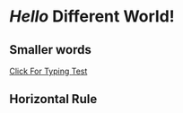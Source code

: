 # *Hello* __Different__ World!
## Smaller words
[Click For Typing Test](https://monkeytype.com/)



Horizontal Rule
---
